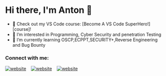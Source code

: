 # Hi there, I'm Anton  👋 

- 🔭 Check out my VS Code course: [Become A VS Code SuperHero!][course]!
- 👀 I’m interested in Programming, Cyber Security and penetration Testing
- 🌱 I’m currently learning OSCP,ECPPT,SECURITY+,Reverse Engineering and Bug Bounty 



### Connect with me:

[![website](./img/twitter-light.svg)](https://twitter.com/Anton80177783)
&nbsp;&nbsp;
[![website](./img/linkedin-light.svg)](https://www.linkedin.com/feed/)
&nbsp;&nbsp;
[![website](./img/facebook-light.svg)](https://www.facebook.com/anton.emad.1848/)
